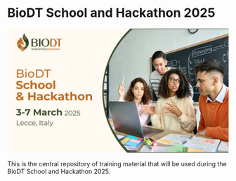 # BioDT School and Hackathon 2025

<p align="center">
    <img width="600px" src="static/header.jpg" alt="Header Image">
</p>

This is the central repository of training material that will be used during the BioDT School and Hackathon 2025.